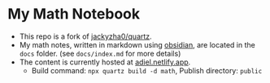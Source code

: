 # My Math Notebook

- This repo is a fork of [jackyzha0/quartz](https://github.com/jackyzha0/quartz). 
- My math notes, written in markdown using [obsidian](https://obsidian.md/), are located in the `docs` folder. (see `docs/index.md` for more details)
- The content is currently hosted at [adiel.netlify.app](https://adiel.netlify.app/).
    - Build command: `npx quartz build -d math`, Publish directory: `public`



